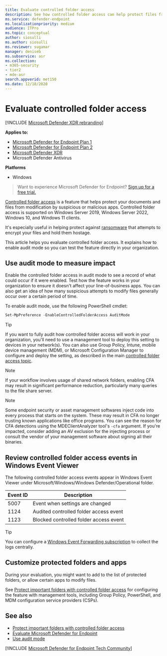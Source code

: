 ```yaml
---
title: Evaluate controlled folder access
description: See how controlled folder access can help protect files from malicious apps.
ms.service: defender-endpoint
ms.localizationpriority: medium
audience: ITPro
ms.topic: conceptual
author: siosulli
ms.author: siosulli
ms.reviewer: sugamar
manager: deniseb
ms.subservice: asr
ms.collection: 
- m365-security
- tier2
- mde-asr
search.appverid: met150
ms.date: 12/18/2020
---
```


# Evaluate controlled folder access

[!INCLUDE [Microsoft Defender XDR rebranding](../includes/microsoft-defender.md)]

**Applies to:**

- [Microsoft Defender for Endpoint Plan 1](microsoft-defender-endpoint.md)
- [Microsoft Defender for Endpoint Plan 2](microsoft-defender-endpoint.md)
- [Microsoft Defender XDR](/defender-xdr)
- Microsoft Defender Antivirus

**Platforms**
- Windows

> Want to experience Microsoft Defender for Endpoint? [Sign up for a free trial.](https://signup.microsoft.com/create-account/signup?products=7f379fee-c4f9-4278-b0a1-e4c8c2fcdf7e&ru=https://aka.ms/MDEp2OpenTrial?ocid=docs-wdatp-enablesiem-abovefoldlink)

[Controlled folder access](controlled-folders.md) is a feature that helps protect your documents and files from modification by suspicious or malicious apps. Controlled folder access is supported on Windows Server 2019, Windows Server 2022, Windows 10, and Windows 11 clients.

It's especially useful in helping protect against [ransomware](https://www.microsoft.com/wdsi/threats) that attempts to encrypt your files and hold them hostage.

This article helps you evaluate controlled folder access. It explains how to enable audit mode so you can test the feature directly in your organization.

## Use audit mode to measure impact

Enable the controlled folder access in audit mode to see a record of what could occur if it were enabled. Test how the feature works in your organization to ensure it doesn't affect your line-of-business apps. You can also get an idea of how many suspicious attempts to modify files generally occur over a certain period of time.

To enable audit mode, use the following PowerShell cmdlet:

```PowerShell
Set-MpPreference -EnableControlledFolderAccess AuditMode
```

> [!TIP]
> If you want to fully audit how controlled folder access will work in your organization, you'll need to use a management tool to deploy this setting to devices in your network(s).
You can also use Group Policy, Intune, mobile device management (MDM), or Microsoft Configuration Manager to configure and deploy the setting, as described in the main [controlled folder access topic](controlled-folders.md).

> [!NOTE]
> If your workflow involves usage of shared network folders, enabling CFA may result in significant performance reduction, particularly many queries to the file share server.

> [!NOTE]
> Some endpoint security or asset management softwares inject code into every process that starts on the system. These may result in CFA no longer trusting known applications like office programs. You can see the reason for CFA detections using the MDEClientAnalyzer tool's `-cfa` argument. If you're impacted, consider adding an AV exclusion for the injecting process or consult the vendor of your management software about signing all their binaries.

## Review controlled folder access events in Windows Event Viewer

The following controlled folder access events appear in Windows Event Viewer under Microsoft/Windows/Windows Defender/Operational folder.

| Event ID | Description |
| --|--|
| 5007 | Event when settings are changed |
| 1124 | Audited controlled folder access event |
| 1123 | Blocked controlled folder access event |

> [!TIP]
> You can configure a [Windows Event Forwarding subscription](/windows/win32/wec/setting-up-a-source-initiated-subscription) to collect the logs centrally. 

## Customize protected folders and apps

During your evaluation, you might want to add to the list of protected folders, or allow certain apps to modify files.

See [Protect important folders with controlled folder access](controlled-folders.md) for configuring the feature with management tools, including Group Policy, PowerShell, and MDM configuration service providers (CSPs).

## See also

- [Protect important folders with controlled folder access](controlled-folders.md)
- [Evaluate Microsoft Defender for Endpoint](evaluate-mde.md)
- [Use audit mode](overview-attack-surface-reduction.md)

[!INCLUDE [Microsoft Defender for Endpoint Tech Community](../includes/defender-mde-techcommunity.md)]
